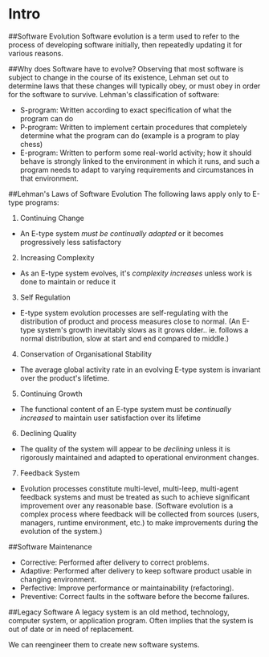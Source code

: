 # Intro

##Software Evolution
Software evolution is a term used to refer to the process of developing software initially, then repeatedly updating it for various reasons.

##Why does Software have to evolve?
Observing that most software is subject to change in the course of its existence, Lehman set out to determine laws that these changes will typically obey, or must obey in order for the software to survive.
Lehman's classification of software:
- S-program: Written according to exact specification of what the program can do
- P-program: Written to implement certain procedures that completely determine what the program can do (example is a program to play chess)
- E-program: Written to perform some real-world activity; how it should behave is strongly linked to the environment in which it runs, and such a program needs to adapt to varying requirements and circumstances in that environment.

##Lehman's Laws of Software Evolution
The following laws apply only to E-type programs:

1. Continuing Change
  - An E-type system *must be continually adapted* or it becomes progressively less satisfactory
2. Increasing Complexity
  - As an E-type system evolves, it's *complexity increases* unless work is done to maintain or reduce it
3. Self Regulation
  - E-type system evolution processes are self-regulating with the distribution of product and process measures close to normal. (An E-type system's growth inevitably slows as it grows older.. ie. follows a normal distribution, slow at start and end compared to middle.)
4. Conservation of Organisational Stability
  - The average global activity rate in an evolving E-type system is invariant over the product's lifetime.
5. Continuing Growth
  - The functional content of an E-type system must be *continually increased* to maintain user satisfaction over its lifetime
6. Declining Quality
  - The quality of the system will appear to be *declining* unless it is rigorously maintained and adapted to operational environment changes.
7. Feedback System
  - Evolution processes constitute multi-level, multi-leep, multi-agent feedback systems and must be treated as such to achieve significant improvement over any reasonable base. (Software evolution is a complex process where feedback will be collected from sources (users, managers, runtime environment, etc.) to make improvements during the evolution of the system.)

##Software Maintenance
- Corrective: Performed after delivery to correct problems.
- Adaptive: Performed after delivery to keep software product usable in changing environment.
- Perfective: Improve performance or maintainability (refactoring).
- Preventive: Correct faults in the software before the become failures.

##Legacy Software
A legacy system is an old method, technology, computer system, or application program. Often implies that the system is out of date or in need of replacement.

We can reengineer them to create new software systems.
